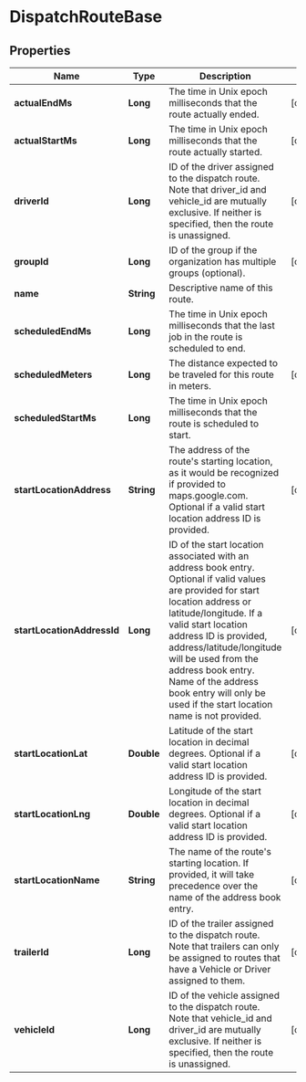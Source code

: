 
# DispatchRouteBase

## Properties
Name | Type | Description | Notes
------------ | ------------- | ------------- | -------------
**actualEndMs** | **Long** | The time in Unix epoch milliseconds that the route actually ended. |  [optional]
**actualStartMs** | **Long** | The time in Unix epoch milliseconds that the route actually started. |  [optional]
**driverId** | **Long** | ID of the driver assigned to the dispatch route. Note that driver_id and vehicle_id are mutually exclusive. If neither is specified, then the route is unassigned. |  [optional]
**groupId** | **Long** | ID of the group if the organization has multiple groups (optional). |  [optional]
**name** | **String** | Descriptive name of this route. | 
**scheduledEndMs** | **Long** | The time in Unix epoch milliseconds that the last job in the route is scheduled to end. | 
**scheduledMeters** | **Long** | The distance expected to be traveled for this route in meters. |  [optional]
**scheduledStartMs** | **Long** | The time in Unix epoch milliseconds that the route is scheduled to start. | 
**startLocationAddress** | **String** | The address of the route&#39;s starting location, as it would be recognized if provided to maps.google.com. Optional if a valid start location address ID is provided. |  [optional]
**startLocationAddressId** | **Long** | ID of the start location associated with an address book entry. Optional if valid values are provided for start location address or latitude/longitude. If a valid start location address ID is provided, address/latitude/longitude will be used from the address book entry. Name of the address book entry will only be used if the start location name is not provided. |  [optional]
**startLocationLat** | **Double** | Latitude of the start location in decimal degrees. Optional if a valid start location address ID is provided. |  [optional]
**startLocationLng** | **Double** | Longitude of the start location in decimal degrees. Optional if a valid start location address ID is provided. |  [optional]
**startLocationName** | **String** | The name of the route&#39;s starting location. If provided, it will take precedence over the name of the address book entry. |  [optional]
**trailerId** | **Long** | ID of the trailer assigned to the dispatch route. Note that trailers can only be assigned to routes that have a Vehicle or Driver assigned to them. |  [optional]
**vehicleId** | **Long** | ID of the vehicle assigned to the dispatch route. Note that vehicle_id and driver_id are mutually exclusive. If neither is specified, then the route is unassigned. |  [optional]



